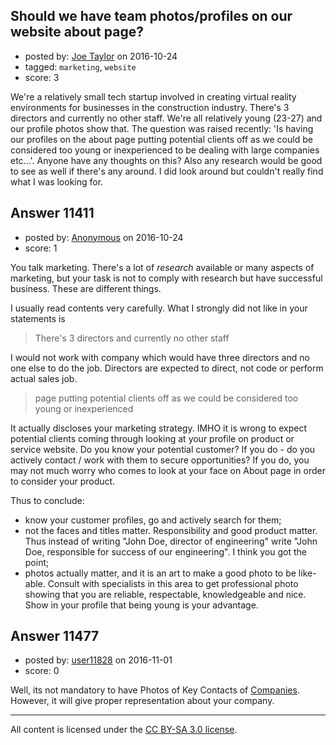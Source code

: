 ## Should we have team photos/profiles on our website about page?

- posted by: [Joe Taylor](https://stackexchange.com/users/2027974/joe-taylor) on 2016-10-24
- tagged: `marketing`, `website`
- score: 3

<p>We're a relatively small tech startup involved in creating virtual reality environments for businesses in the construction industry. There's 3 directors and currently no other staff. We're all relatively young (23-27) and our profile photos show that. The question was raised recently: 'Is having our profiles on the about page putting potential clients off as we could be considered too young or inexperienced to be dealing with large companies etc...'. Anyone have any thoughts on this? Also any research would be good to see as well if there's any around. I did look around but couldn't really find what I was looking for.</p>



## Answer 11411

- posted by: [Anonymous](https://stackexchange.com/users/1584111/anonymous) on 2016-10-24
- score: 1

<p>You talk marketing. There's a lot of <em>research</em> available or many aspects of marketing, but your task is not to comply with research but have successful business. These are different things.</p>

<p>I usually read contents very carefully. What I strongly did not like in your statements is</p>

<blockquote>
  <p>There's 3 directors and currently no other staff</p>
</blockquote>

<p>I would not work with company which would have three directors and no one else to do the job. Directors are expected to direct, not code or perform actual sales job.</p>

<blockquote>
  <p>page putting potential clients off as we could be considered too young or inexperienced</p>
</blockquote>

<p>It actually discloses your marketing strategy. IMHO it is wrong to expect  potential clients coming through looking at your profile on product or service website. Do you know your potential customer? If you do - do you actively contact / work with them to secure opportunities? If you do, you may not much worry who comes to look at your face on About page in order to consider your product.</p>

<p>Thus to conclude:</p>

<ul>
<li>know your customer profiles, go and actively search for them;</li>
<li>not the faces and titles matter. Responsibility and good product matter. Thus instead of writing "John Doe, director of engineering" write "John Doe, responsible for success of our engineering". I think you got the point;</li>
<li>photos actually matter, and it is an art to make a good photo to be like-able. Consult with specialists in this area to get professional photo showing that you are reliable, respectable, knowledgeable and nice. Show in your profile that being young is your advantage.</li>
</ul>



## Answer 11477

- posted by: [user11828](https://stackexchange.com/users/9555763/user11828) on 2016-11-01
- score: 0

<p>Well, its not mandatory to have Photos of Key Contacts of <a href="http://www.datangle.net" rel="nofollow">Companies</a>. However, it will give proper representation about your company.</p>




---

All content is licensed under the [CC BY-SA 3.0 license](https://creativecommons.org/licenses/by-sa/3.0/).
